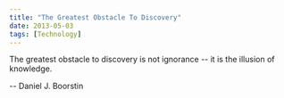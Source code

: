 ```yaml
---
title: "The Greatest Obstacle To Discovery"
date: 2013-05-03
tags: [Technology]
---
```


The greatest obstacle to discovery is not ignorance -- it is the illusion of knowledge.

-- Daniel J. Boorstin
